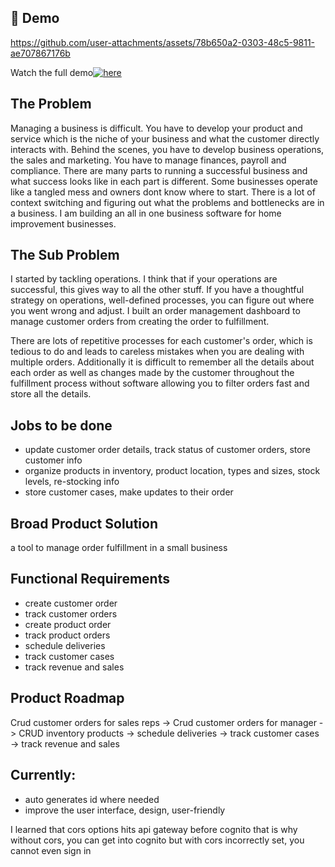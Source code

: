 ## 🎥 Demo


https://github.com/user-attachments/assets/78b650a2-0303-48c5-9811-ae707867176b

Watch the full demo[![here]("./client/assets/linkedincover.jpeg")]( link)

## The Problem
Managing a business is difficult. You have to develop your product and service which is the niche of your business and what the customer directly interacts with. Behind the scenes, you have to develop business operations, the sales and marketing. You have to manage finances, payroll and compliance. There are many parts to running a successful business and what success looks like in each part is different. Some businesses operate like a tangled mess and owners dont know where to start. There is a lot of context switching and figuring out what the problems and bottlenecks are in a business. I am building an all in one business software for home improvement businesses.


## The Sub Problem
I started by tackling operations. I think that if your operations are successful, this gives way to all the other stuff. If you have a thoughtful strategy on operations, well-defined processes, you can figure out where you went wrong and adjust. I built an order management dashboard to manage customer orders from creating the order to fulfillment. 

There are lots of repetitive processes for each customer's order, which is tedious to do and leads to careless mistakes when you are dealing with multiple orders. Additionally it is difficult to remember all the details about each order as well as changes made by the customer throughout the fulfillment process without software allowing you to filter orders fast and store all the details. 

## Jobs to be done
- update customer order details, track status of customer orders, store customer info
- organize products in inventory, product location, types and sizes, stock levels, re-stocking info
- store customer cases, make updates to their order


## Broad Product Solution
a tool to manage order fulfillment in a small business

## Functional Requirements

- create customer order
- track customer orders
- create product order
- track product orders
- schedule deliveries
- track customer cases
- track revenue and sales


## Product Roadmap
Crud customer orders for sales reps -> Crud customer orders for manager -> CRUD inventory products -> schedule deliveries -> track customer cases -> track revenue and sales 

## Currently:
- auto generates id where needed
- improve the user interface, design, user-friendly


I learned that cors options hits api gateway before cognito that is why without cors, you can get into cognito but with cors incorrectly set, you cannot even sign in
